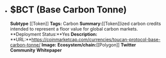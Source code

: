 - # $BCT (Base Carbon Tonne)
  **Subtype** [[Token]]
  **Tags:** Carbon
  **Summary:**[[Token]]ized carbon credits intended to represent a floor value for global carbon markets.
  **Deployment Status:**Yes
  **Description:**
  **URL:**https://coinmarketcap.com/currencies/toucan-protocol-base-carbon-tonne/
  **Image:**
  **Ecosystem/chain:**[[Polygon]]
  **Twitter**
  **Community**
  **Whitepaper**